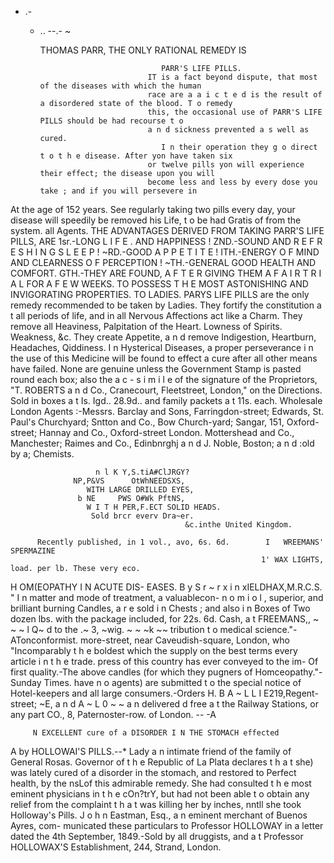  -   .-
     -    ..                --.-
                               ~




          THOMAS PARR,
                                                    THE ONLY RATIONAL REMEDY
                                                                              IS


                                         PARR'S LIFE PILLS.
                                      IT is a fact beyond dispute, that most of the diseases with which the human
                                      race are a a i c t e d is the result of a disordered state of the blood. T o remedy
                                      this, the occasional use of PARR'S LIFE PILLS should be had recourse t o
                                      a n d sickness prevented a s well as cured.
                                         I n their operation they g o direct t o t h e disease. After yon have taken six
                                      or twelve pills yon will experience their effect; the disease upon you will
                                      become less and less by every dose you take ; and if you will persevere in
 At the age of 152 years. See         regularly taking two pills every day, your disease will speedily be removed
 his Life, t o be had Gratis of       from the system.
           all Agents.
                THE ADVANTAGES DERIVED FROM TAKING PARR'S LIFE PILLS, ARE
     1sr.-LONG L I F E . AND HAPPINESS !
     ZND.-SOUND AND R E F R E S H I N G S L E E P !
     ~RD.-GOOD A P P E T I T E !
     ITH.-ENERGY O F MIND AND CLEARNESS O F PERCEPTION !
     ~TH.-GENERAL GOOD HEALTH AND COMFORT.
     GTH.-THEY ARE FOUND, A F T E R GIVlNG THEM A F A I R T R I A L FOR A F E W
             WEEKS. TO POSSESS T H E MOST ASTONISHING AND INVIGORATING
             PROPERTIES.
                                      TO LADIES.
   PARYS LIFE PILLS are the only remedy recommended to be taken by Ladies. They fortify the constitution
a t all periods of life, and in all Nervous Affections act like a Charm. They remove all Heaviness, Palpitation
of the Heart. Lowness of Spirits. Weakness, &c. They create Appetite, a n d remove Indigestion, Heartburn,
Headaches, Qiddiness. I n Hysterical Diseases, a proper perseverance i n the use of this Medicine will be found
to effect a cure after all other means have failed.
   None are genuine unless the Government Stamp is pasted round each box; also the a c - s i m i l e of the
signature of the Proprietors, "T. ROBERTS a n d Co., Cranecourt, Fleetstreet, London," on the Directions.
   Sold in boxes a t Is. Igd.. 28.9d.. and family packets a t 11s. each.
   Wholesale London Agents :-Messrs. Barclay and Sons, Farringdon-street; Edwards, St. Paul's Churchyard;
Sntton and Co., Bow Church-yard; Sangar, 151, Oxford-street; Hannay and Co., Oxford-street London.
Mottershead and Co., Manchester; Raimes and Co., Edinbnrghj a n d J. Noble, Boston; a n d :old by a;
Chemists.




                       n l K Y,S.tiA#ClJRGY?
                  NP,P&VS      OtWhNEEDSXS,
                     WITH LARGE DRILLED EYES,
                   b NE     PWS O#Wk PftNS,
                     W I T H PER,F.ECT SOLID HEADS.
                      Sold brcr everv Dra~er.
                                           &c.inthe United Kingdom.

          Recently published, in 1 vol., avo, 6s. 6d.        I   WREEMANS'                  SPERMAZINE
                                                            1' WAX LIGHTS, load. per lb. These very eco.
H        OM(EOPATHY I N ACUTE DIS-
         EASES. B y S r ~ r x i n xIELDHAX,M.R.C.S.
   " I n matter and mode of treatment, a valuablecon-
                                                            n o m i o l , superior, and brilliant burning Candles, a r e
                                                            sold i n Chests ; and also i n Boxes of Two dozen lbs.
                                                            with the package included, for 22s. 6d. Cash, a t
                                                            FREEMANS,, ~              ~   ~          l Q~
                                                                                               d to the     .~ 3, ~wig.
                                                                                                                    ~ ~ ~k   ~~
tribution t o medical science."-ATonconformist.             more-street, near Caveudish-square, London, who
   "Incomparably t h e boldest              which the       supply on the best terms every article i n t h e trade.
press of this country has ever conveyed to the im-          Of first quality.-The       above candles (for which they
pugners of Homceopathy."-Sunday       Times.                have n o agents) are submitted t o the special notice
                                                            of Hotel-keepers and all large consumers.-Orders
   H. B A ~ L L I E219,Regent-street;
                   ~E,                a n d A ~ L 0 ~ ~ a n delivered
                                                             d             free a t the Railway Stations, or any part
CO., 8, Paternoster-row.                                    of London.
                                                                                    --                      -A


         N EXCELLENT cure of a DISORDER I N THE STOMACH effected
A       by HOLLOWAI'S PILLS.--* Lady a n intimate friend of the family of General Rosas. Governor of
t h e Republic of La Plata declares t h a t she) was lately cured of a disorder in the stomach, and restored to
Perfect health, by the nsLof this admirable remedy. She had consulted t h e most eminent physicians in t h e
cOn?trY, but had not been able t o obtain any relief from the complaint t h a t was killing her by inches,
nntll she took Holloway's Pills.       J o h n Eastman, Esq., a n eminent merchant of Buenos Ayres, com-
municated these particulars to Professor HOLLOWAY         in a letter dated the 4th September, 1849.-Sold by all
druggists, and a t Professor HOLLOWAX'S      Establishment, 244, Strand, London.
